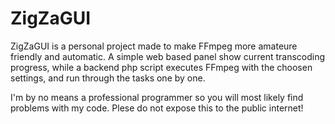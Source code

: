 # ZigZaGUI
ZigZaGUI is a personal project made to make FFmpeg more amateure friendly and automatic. A simple web based panel show current transcoding progress, while a backend php script executes FFmpeg with the choosen settings, and run through the tasks one by one.

I'm by no means a professional programmer so you will most likely find problems with my code.
Plese do not expose this to the public internet!
